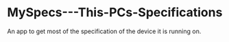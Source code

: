 # MySpecs---This-PCs-Specifications
An app to get most of the specification of the device it is running on. 
